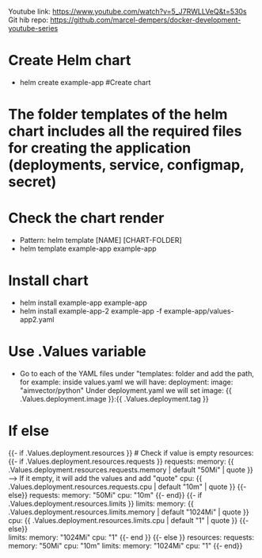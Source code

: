 Youtube link: https://www.youtube.com/watch?v=5_J7RWLLVeQ&t=530s
Git hib repo: https://github.com/marcel-dempers/docker-development-youtube-series

# Create Helm chart
 - helm create example-app #Create chart
# The folder templates of the helm chart includes all the required files for creating the application (deployments, service, configmap, secret)

# Check the chart render
 - Pattern: helm template [NAME] [CHART-FOLDER]
 - helm template example-app example-app

# Install chart
 - helm install example-app example-app
 - helm install example-app-2 example-app -f example-app/values-app2.yaml

# Use .Values variable
- Go to each of the YAML files under "templates: folder and add the path, for example:
  inside values.yaml we will have:
  deployment:
    image: "aimvector/python"
  Under deployment.yaml we will set
  image: {{ .Values.deployment.image }}:{{ .Values.deployment.tag }}

# If else
{{- if .Values.deployment.resources }} # Check if value is empty
        resources:
          {{- if .Values.deployment.resources.requests }}
          requests:
            memory: {{ .Values.deployment.resources.requests.memory | default "50Mi" | quote }} --> If it empty, it will add the values and add "quote"
            cpu: {{ .Values.deployment.resources.requests.cpu | default "10m" | quote }}
          {{- else}}
          requests:
            memory: "50Mi"
            cpu: "10m"
          {{- end}}
          {{- if .Values.deployment.resources.limits }}
          limits:
            memory: {{ .Values.deployment.resources.limits.memory | default "1024Mi" | quote }}
            cpu: {{ .Values.deployment.resources.limits.cpu | default "1" | quote }}
          {{- else}}  
          limits:
            memory: "1024Mi"
            cpu: "1"
          {{- end }}
        {{- else }}
        resources:
          requests:
            memory: "50Mi"
            cpu: "10m"
          limits:
            memory: "1024Mi"
            cpu: "1"
        {{- end}}  